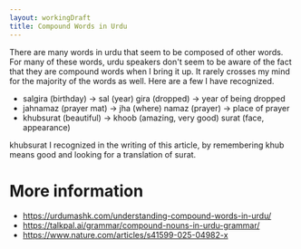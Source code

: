 ```yaml
---
layout: workingDraft
title: Compound Words in Urdu
---
```

There are many words in urdu that seem to be composed of other words. For many of these words, urdu speakers don't seem to be aware of the fact that they are compound words when I bring it up. It rarely crosses my mind for the majority of the words as well. Here are a few I have recognized.

- salgira (birthday) -> sal (year) gira (dropped) -> year of being dropped
- jahnamaz (prayer mat) -> jha (where) namaz (prayer) -> place of prayer
- khubsurat (beautiful) -> khoob (amazing, very good) surat (face, appearance)

khubsurat I recognized in the writing of this article, by remembering khub means good and looking for a translation of surat.
# More information

- <https://urdumashk.com/understanding-compound-words-in-urdu/>
- <https://talkpal.ai/grammar/compound-nouns-in-urdu-grammar/>
- <https://www.nature.com/articles/s41599-025-04982-x>